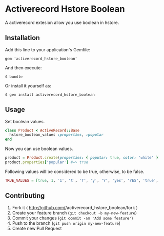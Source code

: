 # Activerecord Hstore Boolean

A activerecord extesion allow you use boolean in hstore.

## Installation

Add this line to your application's Gemfile:

    gem 'activerecord_hstore_boolean'

And then execute:

    $ bundle

Or install it yourself as:

    $ gem install activerecord_hstore_boolean

## Usage

Set boolean values.

```ruby
class Product < ActiveRecord::Base
  hstore_boolean_values :properties, :popular
end

```

Now you can use boolean values.

```ruby
product = Product.create(properties: { popular: true, color: 'white' })
product.properties['popular'] #=> true
```

Following values will be considered to be true, otherwise, to be false.

```ruby
TRUE_VALUES = [true, 1, '1', 't', 'T', 'y', 'Y', 'yes', 'YES', 'true', 'TRUE']
```

## Contributing

1. Fork it ( http://github.com/<my-github-username>/activerecord_hstore_boolean/fork )
2. Create your feature branch (`git checkout -b my-new-feature`)
3. Commit your changes (`git commit -am 'Add some feature'`)
4. Push to the branch (`git push origin my-new-feature`)
5. Create new Pull Request

